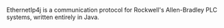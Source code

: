 EthernetIp4j is a communication protocol for Rockwell's Allen-Bradley PLC systems, written entirely in Java.
